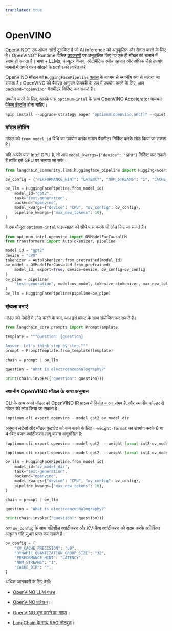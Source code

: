 ```yaml
---
translated: true
---
```


# OpenVINO

[OpenVINO™](https://github.com/openvinotoolkit/openvino) एक ओपन-सोर्स टूलकिट है जो AI inference को अनुकूलित और तैनात करने के लिए है। OpenVINO™ Runtime विभिन्न [उपकरणों](https://github.com/openvinotoolkit/openvino?tab=readme-ov-file#supported-hardware-matrix) पर अनुकूलित किए गए एक ही मॉडल को चलाने में सक्षम हो सकता है। भाषा + LLMs, कंप्यूटर विजन, ऑटोमैटिक स्पीच पहचान और अधिक जैसे उपयोग मामलों में अपने गहन सीखने के प्रदर्शन को त्वरित करें।

OpenVINO मॉडल को `HuggingFacePipeline` [क्लास](https://python.langchain.com/docs/integrations/llms/huggingface_pipeline) के माध्यम से स्थानीय रूप से चलाया जा सकता है। OpenVINO को बैकएंड अनुमान फ्रेमवर्क के रूप में उपयोग करने के लिए, आप `backend="openvino"` पैरामीटर निर्दिष्ट कर सकते हैं।

उपयोग करने के लिए, आपके पास `optimum-intel` के साथ OpenVINO Accelerator पायथन [पैकेज इंस्टॉल](https://github.com/huggingface/optimum-intel?tab=readme-ov-file#installation) होना चाहिए।

```python
%pip install --upgrade-strategy eager "optimum[openvino,nncf]" --quiet
```

### मॉडल लोडिंग

मॉडल को `from_model_id` विधि का उपयोग करके मॉडल पैरामीटर निर्दिष्ट करके लोड किया जा सकता है।

यदि आपके पास Intel GPU है, तो आप `model_kwargs={"device": "GPU"}` निर्दिष्ट कर सकते हैं ताकि इसे GPU पर चलाया जा सके।

```python
from langchain_community.llms.huggingface_pipeline import HuggingFacePipeline

ov_config = {"PERFORMANCE_HINT": "LATENCY", "NUM_STREAMS": "1", "CACHE_DIR": ""}

ov_llm = HuggingFacePipeline.from_model_id(
    model_id="gpt2",
    task="text-generation",
    backend="openvino",
    model_kwargs={"device": "CPU", "ov_config": ov_config},
    pipeline_kwargs={"max_new_tokens": 10},
)
```

वे एक मौजूदा [`optimum-intel`](https://huggingface.co/docs/optimum/main/en/intel/inference) पाइपलाइन को सीधे पास करके भी लोड किए जा सकते हैं।

```python
from optimum.intel.openvino import OVModelForCausalLM
from transformers import AutoTokenizer, pipeline

model_id = "gpt2"
device = "CPU"
tokenizer = AutoTokenizer.from_pretrained(model_id)
ov_model = OVModelForCausalLM.from_pretrained(
    model_id, export=True, device=device, ov_config=ov_config
)
ov_pipe = pipeline(
    "text-generation", model=ov_model, tokenizer=tokenizer, max_new_tokens=10
)
ov_llm = HuggingFacePipeline(pipeline=ov_pipe)
```

### श्रृंखला बनाएं

मॉडल को मेमोरी में लोड करने के बाद, आप इसे प्रॉम्प्ट के साथ संयोजित कर सकते हैं।

```python
from langchain_core.prompts import PromptTemplate

template = """Question: {question}

Answer: Let's think step by step."""
prompt = PromptTemplate.from_template(template)

chain = prompt | ov_llm

question = "What is electroencephalography?"

print(chain.invoke({"question": question}))
```

### स्थानीय OpenVINO मॉडल के साथ अनुमान

CLI के साथ अपने मॉडल को OpenVINO IR प्रारूप में [निर्यात करना](https://github.com/huggingface/optimum-intel?tab=readme-ov-file#export) संभव है, और स्थानीय फोल्डर से मॉडल को लोड किया जा सकता है।

```python
!optimum-cli export openvino --model gpt2 ov_model_dir
```

अनुमान लेटेंसी और मॉडल फुटप्रिंट को कम करने के लिए `--weight-format` का उपयोग करके 8 या 4-बिट वजन क्वांटीकरण लागू करना अनुशंसित है:

```python
!optimum-cli export openvino --model gpt2  --weight-format int8 ov_model_dir # for 8-bit quantization

!optimum-cli export openvino --model gpt2  --weight-format int4 ov_model_dir # for 4-bit quantization
```

```python
ov_llm = HuggingFacePipeline.from_model_id(
    model_id="ov_model_dir",
    task="text-generation",
    backend="openvino",
    model_kwargs={"device": "CPU", "ov_config": ov_config},
    pipeline_kwargs={"max_new_tokens": 10},
)

chain = prompt | ov_llm

question = "What is electroencephalography?"

print(chain.invoke({"question": question}))
```

आप `ov_config` के साथ गतिशील क्वांटीकरण और KV-कैश क्वांटीकरण को सक्षम करके अतिरिक्त अनुमान गति सुधार प्राप्त कर सकते हैं।

```python
ov_config = {
    "KV_CACHE_PRECISION": "u8",
    "DYNAMIC_QUANTIZATION_GROUP_SIZE": "32",
    "PERFORMANCE_HINT": "LATENCY",
    "NUM_STREAMS": "1",
    "CACHE_DIR": "",
}
```

अधिक जानकारी के लिए देखें:

* [OpenVINO LLM गाइड](https://docs.openvino.ai/2024/learn-openvino/llm_inference_guide.html)।

* [OpenVINO प्रलेखन](https://docs.openvino.ai/2024/home.html)।

* [OpenVINO शुरू करने का गाइड](https://www.intel.com/content/www/us/en/content-details/819067/openvino-get-started-guide.html)।

* [LangChain के साथ RAG नोटबुक](https://github.com/openvinotoolkit/openvino_notebooks/tree/latest/notebooks/llm-rag-langchain)।
